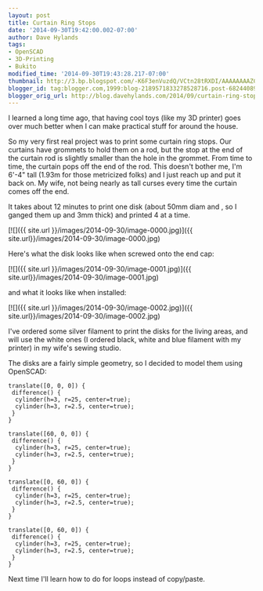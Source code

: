 ```yaml
---
layout: post
title: Curtain Ring Stops
date: '2014-09-30T19:42:00.002-07:00'
author: Dave Hylands
tags:
- OpenSCAD
- 3D-Printing
- Bukito
modified_time: '2014-09-30T19:43:28.217-07:00'
thumbnail: http://3.bp.blogspot.com/-K6F3enVuzdQ/VCtn28tRXDI/AAAAAAAAZCg/mhsMXajk1Ds/s72-c/4up.jpg
blogger_id: tag:blogger.com,1999:blog-2189571833278528716.post-6824408900922457106
blogger_orig_url: http://blog.davehylands.com/2014/09/curtain-ring-stops.html
---
```


I learned a long time ago, that having cool toys (like my 3D printer) goes
over much better when I can make practical stuff for around the house.

So my very first real project was to print some curtain ring stops. Our
curtains have grommets to hold them on a rod, but the stop at the end of the
curtain rod is slightly smaller than the hole in the grommet. From time to
time, the curtain pops off the end of the rod. This doesn't bother me, I'm
6'-4" tall (1.93m for those metricized folks) and I just reach up and put it
back on. My wife, not being nearly as tall curses every time the curtain comes
off the end.

It takes about 12 minutes to print one disk (about 50mm diam and , so I ganged
them up and 3mm thick) and printed 4 at a time.

[![]({{ site.url }}/images/2014-09-30/image-0000.jpg)]({{ site.url}}/images/2014-09-30/image-0000.jpg)


Here's what the disk looks like when screwed onto the end cap:

[![]({{ site.url }}/images/2014-09-30/image-0001.jpg)]({{ site.url}}/images/2014-09-30/image-0001.jpg)

and what it looks like when installed:

[![]({{ site.url }}/images/2014-09-30/image-0002.jpg)]({{ site.url}}/images/2014-09-30/image-0002.jpg)

I've ordered some silver filament to print the disks for the living areas, and
will use the white ones (I ordered black, white and blue filament with my
printer) in my wife's sewing studio.

The disks are a fairly simple geometry, so I decided to model them using
OpenSCAD:



    translate([0, 0, 0]) {
     difference() {
      cylinder(h=3, r=25, center=true);
      cylinder(h=3, r=2.5, center=true);
     }
    }

    translate([60, 0, 0]) {
     difference() {
      cylinder(h=3, r=25, center=true);
      cylinder(h=3, r=2.5, center=true);
     }
    }

    translate([0, 60, 0]) {
     difference() {
      cylinder(h=3, r=25, center=true);
      cylinder(h=3, r=2.5, center=true);
     }
    }

    translate([0, 60, 0]) {
     difference() {
      cylinder(h=3, r=25, center=true);
      cylinder(h=3, r=2.5, center=true);
     }
    }

Next time I'll learn how to do for loops instead of copy/paste.

